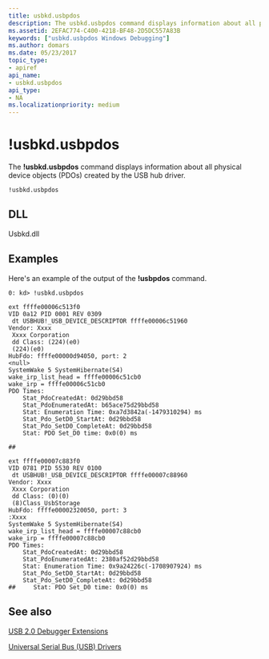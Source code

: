 ```yaml
---
title: usbkd.usbpdos
description: The usbkd.usbpdos command displays information about all physical device objects (PDOs) created by the USB hub driver.
ms.assetid: 2EFAC774-C400-4218-BF48-2D5DC557A83B
keywords: ["usbkd.usbpdos Windows Debugging"]
ms.author: domars
ms.date: 05/23/2017
topic_type:
- apiref
api_name:
- usbkd.usbpdos
api_type:
- NA
ms.localizationpriority: medium
---
```


# !usbkd.usbpdos


The **!usbkd.usbpdos** command displays information about all physical device objects (PDOs) created by the USB hub driver.

```
!usbkd.usbpdos
```

## <span id="DLL"></span><span id="dll"></span>DLL


Usbkd.dll

Examples
--------

Here's an example of the output of the **!usbpdos** command.

```
0: kd> !usbkd.usbpdos

ext ffffe00006c513f0
VID 0a12 PID 0001 REV 0309 
 dt USBHUB!_USB_DEVICE_DESCRIPTOR ffffe00006c51960
Vendor: Xxxx
 Xxxx Corporation
 dd Class: (224)(e0)
 (224)(e0)
HubFdo: ffffe00000d94050, port: 2
<null>
SystemWake 5 SystemHibernate(S4)
wake_irp_list_head = ffffe00006c51cb0
wake_irp = ffffe00006c51cb0
PDO Times:
    Stat_PdoCreatedAt: 0d29bbd58
    Stat_PdoEnumeratedAt: b65ace75d29bbd58
    Stat: Enumeration Time: 0xa7d3842a(-1479310294) ms
    Stat_Pdo_SetD0_StartAt: 0d29bbd58
    Stat_Pdo_SetD0_CompleteAt: 0d29bbd58
    Stat: PDO Set_D0 time: 0x0(0) ms

## 

ext ffffe00007c883f0
VID 0781 PID 5530 REV 0100 
 dt USBHUB!_USB_DEVICE_DESCRIPTOR ffffe00007c88960
Vendor: Xxxx
 Xxxx Corporation
 dd Class: (0)(0)
 (8)Class_UsbStorage
HubFdo: ffffe00002320050, port: 3
:Xxxx  
SystemWake 5 SystemHibernate(S4)
wake_irp_list_head = ffffe00007c88cb0
wake_irp = ffffe00007c88cb0
PDO Times:
    Stat_PdoCreatedAt: 0d29bbd58
    Stat_PdoEnumeratedAt: 2380af52d29bbd58
    Stat: Enumeration Time: 0x9a24226c(-1708907924) ms
    Stat_Pdo_SetD0_StartAt: 0d29bbd58
    Stat_Pdo_SetD0_CompleteAt: 0d29bbd58
##     Stat: PDO Set_D0 time: 0x0(0) ms

```

## <span id="see_also"></span>See also


[USB 2.0 Debugger Extensions](usb-2-0-extensions.md)

[Universal Serial Bus (USB) Drivers](https://go.microsoft.com/fwlink/p?LinkID=227351)

 

 






